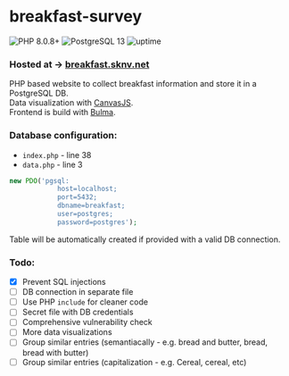 # breakfast-survey
![PHP 8.0.8+](https://img.shields.io/badge/PHP-8.0.8%2B-blue)
![PostgreSQL 13](https://img.shields.io/badge/PostgreSQL-13-blue)
![uptime](https://img.shields.io/uptimerobot/ratio/m788675576-ab91f32ea57c23f2833351a2)


### Hosted at -> [breakfast.sknv.net](https://breakfast.sknv.net/)

PHP based website to collect breakfast information and store it in a PostgreSQL DB.  
Data visualization with [CanvasJS](https://canvasjs.com/).  
Frontend is build with [Bulma](https://bulma.io/).

### Database configuration:
- `index.php` - line 38
- `data.php` - line 3
```php
new PDO('pgsql:
            host=localhost;
            port=5432;
            dbname=breakfast;
            user=postgres;
            password=postgres');
```
Table will be automatically created if provided with a valid DB connection.

### Todo:
- [x] Prevent SQL injections
- [ ] DB connection in separate file
- [ ] Use PHP `include` for cleaner code
- [ ] Secret file with DB credentials
- [ ] Comprehensive vulnerability check
- [ ] More data visualizations
- [ ] Group similar entries (semantiacally - e.g. bread and butter, bread, bread with butter)
- [ ] Group similar entries (capitalization - e.g. Cereal, cereal, etc)